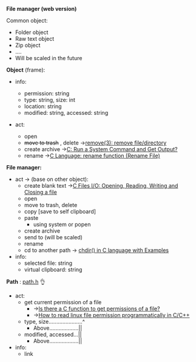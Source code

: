 **File manager (web version)**

Common object:

- Folder object
- Raw text object
- Zip object
- ....
- Will be scaled in the future

**Object** (frame):

- info:
  - permission: string
  - type: string, size: int
  - location: string
  - modified: string, accessed: string

- act:
  - open
  - ~~move to trash~~ , delete →[remove(3): remove file/directory](https://linux.die.net/man/3/remove)
  - create archive →[C: Run a System Command and Get Output?](https://stackoverflow.com/questions/646241/c-run-a-system-command-and-get-output)
  - rename →[C Language: rename function (Rename File)](https://www.techonthenet.com/c_language/standard_library_functions/stdio_h/rename.php)

**File manager:**

- act → (base on other object):
  - create blank text →[C Files I/O: Opening, Reading, Writing and Closing a file](https://www.programiz.com/c-programming/c-file-input-output)
  - open
  - move to trash, delete
  - copy [save to self clipboard]
  - paste
    - using system or popen
  - create archive
  - send to (will be scaled)
  - rename
  - cd to another path → [chdir() in C language with Examples](https://www.geeksforgeeks.org/chdir-in-c-language-with-examples/)
- info:
  - selected file: string
  - virtual clipboard: string

**Path** : [path.h](https://github.com/shanenoi/Foliage/blob/master/path.h) 👌

- act:
  - get current permission of a file
    - →[Is there a C function to get permissions of a file?](https://stackoverflow.com/questions/20238042/is-there-a-c-function-to-get-permissions-of-a-file)
    - →[How to read linux file permission programmatically in C/C++](https://stackoverflow.com/questions/8812959/how-to-read-linux-file-permission-programmatically-in-c-c)
  - type, size......................^
    - Above...................||
  - modified, accessed...||
    - Above...................||
- info:
  - link
